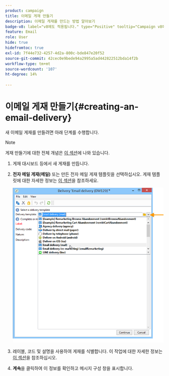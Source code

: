 ```yaml
---
product: campaign
title: 이메일 게재 만들기
description: 이메일 게재를 만드는 방법 알아보기
badge-v8: label="v8에도 적용됩니다." type="Positive" tooltip="Campaign v8에도 적용됩니다."
feature: Email
role: User
hide: true
hidefromtoc: true
exl-id: 7f44e732-4257-4d2a-800c-bde847e20f52
source-git-commit: 42cec0e9bede94a2995a5ad442822512bda14f2b
workflow-type: tm+mt
source-wordcount: '107'
ht-degree: 14%

---
```


# 이메일 게재 만들기{#creating-an-email-delivery}

새 이메일 게재를 만들려면 아래 단계를 수행합니다.

>[!NOTE]
>
>게재 만들기에 대한 전체 개념은 [이 섹션](steps-about-delivery-creation-steps.md)에 나와 있습니다.

1. 게재 대시보드 등에서 새 게재를 만듭니다.
1. **전자 메일 게재(메일)** 또는 만든 전자 메일 게재 템플릿을 선택하십시오. 게재 템플릿에 대한 자세한 정보는 [이 섹션](about-templates.md)을 참조하세요.

   ![](assets/s_ncs_user_wizard_email01_1.png)

1. 레이블, 코드 및 설명을 사용하여 게재를 식별합니다. 이 작업에 대한 자세한 정보는 [이 섹션](steps-create-and-identify-the-delivery.md#identifying-the-delivery)을 참조하십시오.
1. **계속**&#x200B;을 클릭하여 이 정보를 확인하고 메시지 구성 창을 표시합니다.
